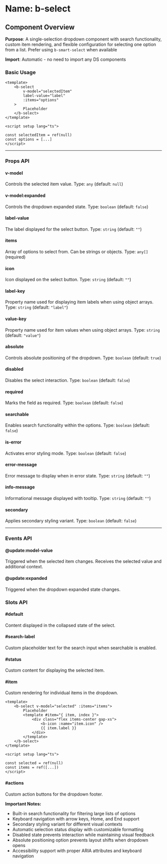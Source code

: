 # Name: b-select
## Component Overview

**Purpose**: A single-selection dropdown component with search functionality, custom item rendering, and flexible configuration for selecting one option from a list. Prefer using `b-smart-select` when available

**Import**: Automatic - no need to import any DS components

### Basic Usage

```vue
<template>
    <b-select 
        v-model="selectedItem"
        label-value="label"
        :items="options"
    >
        Placeholder
    </b-select>
</template>

<script setup lang="ts">

const selectedItem = ref(null)
const options = [...]
</script>
```

---

### Props API

#### v-model
Controls the selected item value. Type: `any` (default: `null`)

#### v-model:expanded
Controls the dropdown expanded state. Type: `boolean` (default: `false`)

#### label-value
The label displayed for the select button. Type: `string` (default: `""`)

#### items
Array of options to select from. Can be strings or objects. Type: `any[]` (required)

#### icon
Icon displayed on the select button. Type: `string` (default: `""`)

#### label-key
Property name used for displaying item labels when using object arrays. Type: `string` (default: `"label"`)

#### value-key
Property name used for item values when using object arrays. Type: `string` (default: `"value"`)

#### absolute
Controls absolute positioning of the dropdown. Type: `boolean` (default: `true`)

#### disabled
Disables the select interaction. Type: `boolean` (default: `false`)

#### required
Marks the field as required. Type: `boolean` (default: `false`)

#### searchable
Enables search functionality within the options. Type: `boolean` (default: `false`)

#### is-error
Activates error styling mode. Type: `boolean` (default: `false`)

#### error-message
Error message to display when in error state. Type: `string` (default: `""`)

#### info-message
Informational message displayed with tooltip. Type: `string` (default: `""`)

#### secondary
Applies secondary styling variant. Type: `boolean` (default: `false`)

---

### Events API

#### @update:model-value
Triggered when the selected item changes. Receives the selected value and additional context.

#### @update:expanded
Triggered when the dropdown expanded state changes.

### Slots API

#### #default
Content displayed in the collapsed state of the select.

#### #search-label
Custom placeholder text for the search input when searchable is enabled.

#### #status
Custom content for displaying the selected item.

#### #item
Custom rendering for individual items in the dropdown.

```vue
<template>
    <b-select v-model="selected" :items="items">
        Placeholder
        <template #item="{ item, index }">
            <div class="flex items-center gap-xs">
                <b-icon :name="item.icon" />
                {{ item.label }}
            </div>
        </template>
    </b-select>
</template>

<script setup lang="ts">

const selected = ref(null)
const items = ref([...])
</script>
```

#### #actions
Custom action buttons for the dropdown footer.

**Important Notes:**
- Built-in search functionality for filtering large lists of options
- Keyboard navigation with arrow keys, Home, and End support
- Secondary styling variant for different visual contexts
- Automatic selection status display with customizable formatting
- Disabled state prevents interaction while maintaining visual feedback
- Absolute positioning option prevents layout shifts when dropdown opens
- Accessibility support with proper ARIA attributes and keyboard navigation